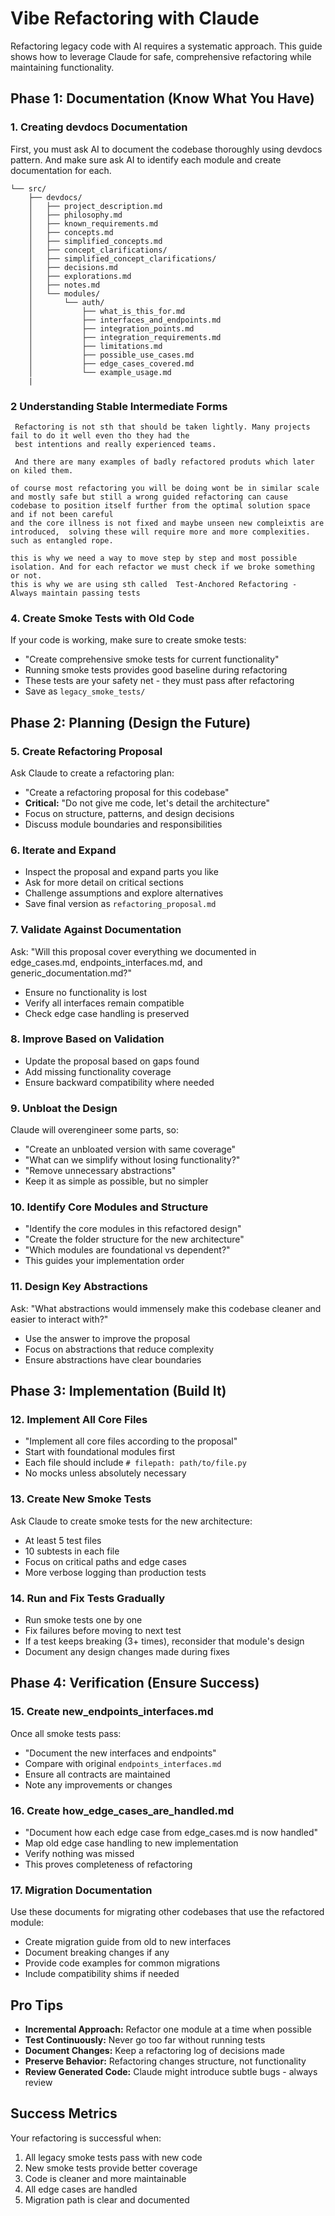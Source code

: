 # Vibe Refactoring with Claude

Refactoring legacy code with AI requires a systematic approach. This guide shows how to leverage Claude for safe, comprehensive refactoring while maintaining functionality.




## Phase 1: Documentation (Know What You Have)

### 1. Creating devdocs Documentation

First, you must ask AI to document the codebase thoroughly using devdocs pattern. 
And make sure ask AI to identify each module and create documentation for each. 


```
└── src/
    ├── devdocs/
    │   ├── project_description.md
    │   ├── philosophy.md
    │   ├── known_requirements.md
    │   ├── concepts.md
    │   ├── simplified_concepts.md
    │   ├── concept_clarifications/
    │   ├── simplified_concept_clarifications/
    │   ├── decisions.md
    │   ├── explorations.md
    │   ├── notes.md
    │   └── modules/
    │       └── auth/
    │           ├── what_is_this_for.md
    │           ├── interfaces_and_endpoints.md
    │           ├── integration_points.md
    │           ├── integration_requirements.md
    │           ├── limitations.md
    │           ├── possible_use_cases.md
    │           ├── edge_cases_covered.md
    │           └── example_usage.md
    |
```

### 2 Understanding Stable Intermediate Forms
     Refactoring is not sth that should be taken lightly. Many projects fail to do it well even tho they had the 
     best intentions and really experienced teams.  

     And there are many examples of badly refactored produts which later on kiled them. 

    of course most refactoring you will be doing wont be in similar scale and mostly safe but still a wrong guided refactoring can cause codebase to position itself further from the optimal solution space and if not been careful 
    and the core illness is not fixed and maybe unseen new compleixtis are introduced,  solving these will require more and more complexities. such as entangled rope. 

    this is why we need a way to move step by step and most possible isolation. And for each refactor we must check if we broke something or not.  
    this is why we are using sth called  Test-Anchored Refactoring - Always maintain passing tests


### 4. Create Smoke Tests with Old Code

If your code is working, make sure to create smoke tests:
- "Create comprehensive smoke tests for current functionality"
- Running smoke tests provides good baseline during refactoring
- These tests are your safety net - they must pass after refactoring
- Save as `legacy_smoke_tests/`

## Phase 2: Planning (Design the Future)

### 5. Create Refactoring Proposal

Ask Claude to create a refactoring plan:
- "Create a refactoring proposal for this codebase"
- **Critical:** "Do not give me code, let's detail the architecture"
- Focus on structure, patterns, and design decisions
- Discuss module boundaries and responsibilities

### 6. Iterate and Expand

- Inspect the proposal and expand parts you like
- Ask for more detail on critical sections
- Challenge assumptions and explore alternatives
- Save final version as `refactoring_proposal.md`

### 7. Validate Against Documentation

Ask: "Will this proposal cover everything we documented in edge_cases.md, endpoints_interfaces.md, and generic_documentation.md?"
- Ensure no functionality is lost
- Verify all interfaces remain compatible
- Check edge case handling is preserved

### 8. Improve Based on Validation

- Update the proposal based on gaps found
- Add missing functionality coverage
- Ensure backward compatibility where needed

### 9. Unbloat the Design

Claude will overengineer some parts, so:
- "Create an unbloated version with same coverage"
- "What can we simplify without losing functionality?"
- "Remove unnecessary abstractions"
- Keep it as simple as possible, but no simpler

### 10. Identify Core Modules and Structure

- "Identify the core modules in this refactored design"
- "Create the folder structure for the new architecture"
- "Which modules are foundational vs dependent?"
- This guides your implementation order

### 11. Design Key Abstractions

Ask: "What abstractions would immensely make this codebase cleaner and easier to interact with?"
- Use the answer to improve the proposal
- Focus on abstractions that reduce complexity
- Ensure abstractions have clear boundaries

## Phase 3: Implementation (Build It)

### 12. Implement All Core Files

- "Implement all core files according to the proposal"
- Start with foundational modules first
- Each file should include `# filepath: path/to/file.py`
- No mocks unless absolutely necessary

### 13. Create New Smoke Tests

Ask Claude to create smoke tests for the new architecture:
- At least 5 test files
- 10 subtests in each file
- Focus on critical paths and edge cases
- More verbose logging than production tests

### 14. Run and Fix Tests Gradually

- Run smoke tests one by one
- Fix failures before moving to next test
- If a test keeps breaking (3+ times), reconsider that module's design
- Document any design changes made during fixes

## Phase 4: Verification (Ensure Success)

### 15. Create new_endpoints_interfaces.md

Once all smoke tests pass:
- "Document the new interfaces and endpoints"
- Compare with original `endpoints_interfaces.md`
- Ensure all contracts are maintained
- Note any improvements or changes

### 16. Create how_edge_cases_are_handled.md

- "Document how each edge case from edge_cases.md is now handled"
- Map old edge case handling to new implementation
- Verify nothing was missed
- This proves completeness of refactoring

### 17. Migration Documentation

Use these documents for migrating other codebases that use the refactored module:
- Create migration guide from old to new interfaces
- Document breaking changes if any
- Provide code examples for common migrations
- Include compatibility shims if needed

## Pro Tips

- **Incremental Approach:** Refactor one module at a time when possible
- **Test Continuously:** Never go too far without running tests
- **Document Changes:** Keep a refactoring log of decisions made
- **Preserve Behavior:** Refactoring changes structure, not functionality
- **Review Generated Code:** Claude might introduce subtle bugs - always review

## Success Metrics

Your refactoring is successful when:
1. All legacy smoke tests pass with new code
2. New smoke tests provide better coverage
3. Code is cleaner and more maintainable
4. All edge cases are handled
5. Migration path is clear and documented